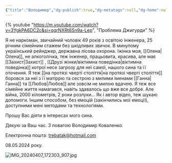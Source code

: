 ```yaml
---
{"title":"Володимир","dg-publish":true,"dg-metatags":null,"dg-home":null,"permalink":"/volodimir/","dgPassFrontmatter":true,"noteIcon":""}
---
```



{% youtube "https://m.youtube.com/watch?v=3YgkPA6DC2c&si=qqrNXRt6Sn9a-Lep", "Проблема Джигурди" %}

Я не наркоман, звичайний чоловік 49 років з освітою інженера, 25 річним сімейним стажем без шкідливих звичок. В минулому український рейнджер, державна лісова охорона. Іжінка моя, [[Олена\|Олена]], не алкоголічка, теж інженер, працьовита, красива, але має [[Захист\|Захист]] , [[Друзі жінки/віктимна поведінка\|віктимна поведінка]] котрої несе загрозу для неї самої, нашого сина та її оточення. Я теж [[на протязі чверті століття\|на протязі чверті століття]] боровся за неї з її матіррю та сестрою з милими іменами [[Ганна\|Ганна]] та [[Любов\|Любов]] але зовсім не милою вдачею. Я теж все сімейне життя намагався, навіть здавалось що вже все добре. Але війна, 2000 кілометрів, 2 роки розлуки... Як і автор відео, теж шукаю допомоги. Іншим способом, без емоцій (закінчились мої емоції), доступними мені методами та технологіями.

Прошу Вас діяти в інтересах мого сина. 

Дякую за Ваш час. З повагою Володимир Коваленко.

Електронна пошта: trebatak@hotmail.com 

08.05.2024 року.


![IMG_20240407_172303_907.jpg](/img/user/IMG_20240407_172303_907.jpg)
